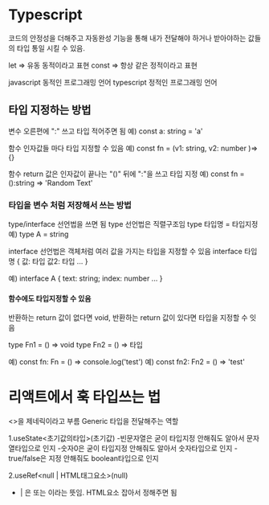 # Typescript

코드의 안정성을 더해주고 자동완성 기능을 통해 내가 전달해야 하거나 받아야하는 값들의 타입 통일 시킬 수 있음.

let => 유동 동적이라고 표현 const => 항상 같은 정적이라고 표현

javascript 동적인 프로그래밍 언어 typescript 정적인 프로그래밍 언어

## 타입 지정하는 방법

변수 오른편에 ":" 쓰고 타입 적어주면 됨 예) const a: string = 'a'

함수 인자값들 마다 타입 지정할 수 있음 예) const fn = (v1: string, v2: number )=> {}

함수 return 값은 인자값이 끝나는 "()" 뒤에 ":"을 쓰고 타입 지정 예) const fn = ():string => 'Random Text'

### 타입을 변수 처럼 저장해서 쓰는 방법

type/interface 선언법을 쓰면 됨 type 선언법은 직렬구조임 type 타입명 = 타입지정 예) type A = string

interface 선언법은 객체처럼 여러 값을 가지는 타입을 지정할 수 있음 interface 타입명 { 값: 타입 값2: 타입 ... }

예) interface A { text: string; index: number ... }

#### 함수에도 타입지정할 수 있음

반환하는 return 값이 없다면 void, 반환하는 return 값이 있다면 타입을 지정할 수 잇음

type Fn1 = () => void type Fn2 = () => 타입

예) const fn: Fn = () => console.log('test') 예) const fn2: Fn2 = () => 'test'

# 리액트에서 훅 타입쓰는 법

<>을 제네릭이라고 부름 Generic 타입을 전달해주는 역할

1.useState<초기값의타입>(초기값) -빈문자열은 굳이 타입지정 안해줘도 알아서 문자열타입으로 인지 -숫자0은 굳이 타입지정 안해줘도 알아서 숫자타입으로 인지
-true/false은 지정 안해줘도 boolean타입으로 인지

2.useRef<null | HTML태그요소>(null)

- | 은 또는 이라는 뜻임. HTML요소 잡아서 정해주면 됨
